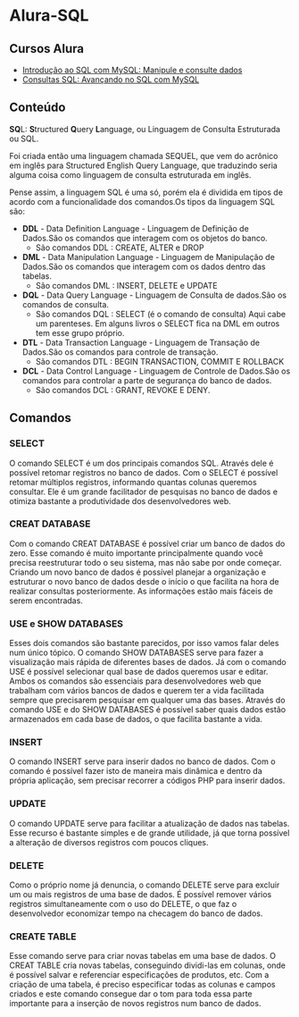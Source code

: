 # Alura-SQL

## Cursos Alura

<!--ts-->

- [Introdução ao SQL com MySQL: Manipule e consulte dados](https://cursos.alura.com.br/course/mysql-manipule-dados-com-sql)
- [Consultas SQL: Avançando no SQL com MySQL](https://cursos.alura.com.br/course/mysql-consultas-sql)

<!--te-->

## Conteúdo

**SQ**L: **S**tructured **Q**uery **L**anguage, ou Linguagem de Consulta Estruturada ou SQL.

<p>Foi criada então uma linguagem chamada SEQUEL, que vem do acrônico em inglês para Structured English Query Language, que traduzindo seria alguma coisa como linguagem de consulta estruturada em inglês.</p>
<p>Pense assim, a linguagem SQL é uma só, porém ela é dividida em tipos de acordo com a funcionalidade dos comandos.Os tipos da linguagem SQL são:</p>

- **DDL** - Data Definition Language - Linguagem de Definição de Dados.São os comandos que interagem com os objetos do banco.
  - São comandos DDL : CREATE, ALTER e DROP
- **DML** - Data Manipulation Language - Linguagem de Manipulação de Dados.São os comandos que interagem com os dados dentro das tabelas.
  - São comandos DML : INSERT, DELETE e UPDATE
- **DQL** - Data Query Language - Linguagem de Consulta de dados.São os comandos de consulta.
  - São comandos DQL : SELECT (é o comando de consulta)
    Aqui cabe um parenteses. Em alguns livros o SELECT fica na DML em outros tem esse grupo próprio.
- **DTL** - Data Transaction Language - Linguagem de Transação de Dados.São os comandos para controle de transação.
  - São comandos DTL : BEGIN TRANSACTION, COMMIT E ROLLBACK
- **DCL** - Data Control Language - Linguagem de Controle de Dados.São os comandos para controlar a parte de segurança do banco de dados.
  - São comandos DCL : GRANT, REVOKE E DENY.

## Comandos

### **SELECT**

<p>O comando SELECT é um dos principais comandos SQL. Através dele é possível retomar registros no banco de dados. Com o SELECT é possível retomar múltiplos registros, informando quantas colunas queremos consultar. Ele é um grande facilitador de pesquisas no banco de dados e otimiza bastante a produtividade dos desenvolvedores web.</p>

### **CREAT DATABASE**

<p>Com o comando CREAT DATABASE é possível criar um banco de dados do zero. Esse comando é muito importante principalmente quando você precisa reestruturar todo o seu sistema, mas não sabe por onde começar. Criando um novo banco de dados é possível planejar a organização e estruturar o novo banco de dados desde o início o que facilita na hora de realizar consultas posteriormente. As informações estão mais fáceis de serem encontradas.</p>

### **USE e SHOW DATABASES**

<p>Esses dois comandos são bastante parecidos, por isso vamos falar deles num único tópico. O comando SHOW DATABASES serve para fazer a visualização mais rápida de diferentes bases de dados. Já com o comando USE é possível selecionar qual base de dados queremos usar e editar. Ambos os comandos são essenciais para desenvolvedores web que trabalham com vários bancos de dados e querem ter a vida facilitada sempre que precisarem pesquisar em qualquer uma das bases. Através do comando USE e do SHOW DATABASES é possível saber quais dados estão armazenados em cada base de dados, o que facilita bastante a vida.</p>

### **INSERT**

<p>O comando INSERT serve para inserir dados no banco de dados. Com o comando é possível fazer isto de maneira mais dinâmica e dentro da própria aplicação, sem precisar recorrer a códigos PHP para inserir dados.</p>

### **UPDATE**

<p>O comando UPDATE serve para facilitar a atualização de dados nas tabelas. Esse recurso é bastante simples e de grande utilidade, já que torna possível a alteração de diversos registros com poucos cliques.</p>

### **DELETE**

<p>Como o próprio nome já denuncia, o comando DELETE serve para excluir um ou mais registros de uma base de dados. É possível remover vários registros simultaneamente com o uso do DELETE, o que faz o desenvolvedor economizar tempo na checagem do banco de dados.</p>

### **CREATE TABLE**

<p>Esse comando serve para criar novas tabelas em uma base de dados. O CREAT TABLE cria novas tabelas, conseguindo dividi-las em colunas, onde é possível salvar e referenciar especificações de produtos, etc. Com a criação de uma tabela, é preciso especificar todas as colunas e campos criados e este comando consegue dar o tom para toda essa parte importante para a inserção de novos registros num banco de dados.</p>
